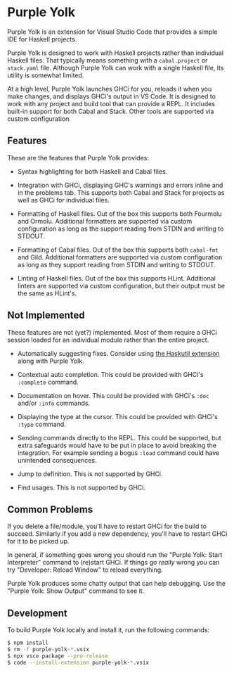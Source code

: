 # Purple Yolk

Purple Yolk is an extension for Visual Studio Code that provides a simple IDE
for Haskell projects.

Purple Yolk is designed to work with Haskell projects rather than individual
Haskell files. That typically means something with a `cabal.project` or
`stack.yaml` file. Although Purple Yolk can work with a single Haskell file,
its utility is somewhat limited.

At a high level, Purple Yolk launches GHCi for you, reloads it when you make
changes, and displays GHCi's output in VS Code. It is designed to work with any
project and build tool that can provide a REPL. It includes built-in support
for both Cabal and Stack. Other tools are supported via custom configuration.

## Features

These are the features that Purple Yolk provides:

- Syntax highlighting for both Haskell and Cabal files.

- Integration with GHCi, displaying GHC's warnings and errors inline and in the
  problems tab. This supports both Cabal and Stack for projects as well as GHCi
  for individual files.

- Formatting of Haskell files. Out of the box this supports both Fourmolu and
  Ormolu. Additional formatters are supported via custom configuration as long
  as the support reading from STDIN and writing to STDOUT.

- Formatting of Cabal files. Out of the box this supports both `cabal-fmt` and
  Gild. Additional formatters are supported via custom configuration as long as
  they support reading from STDIN and writing to STDOUT.

- Linting of Haskell files. Out of the box this supports HLint. Additional
  linters are supported via custom configuration, but their output must be the
  same as HLint's.

## Not Implemented

These features are not (yet?) implemented. Most of them require a GHCi session
loaded for an individual module rather than the entire project.

- Automatically suggesting fixes. Consider using [the Haskutil extension][]
  along with Purple Yolk.

  [the Haskutil extension]: https://marketplace.visualstudio.com/items?itemName=Edka.haskutil

- Contextual auto completion. This could be provided with GHCi's `:complete`
  command.

- Documentation on hover. This could be provided with GHCi's `:doc` and/or
  `:info` commands.

- Displaying the type at the cursor. This could be provided with GHCi's `:type`
  command.

- Sending commands directly to the REPL. This could be supported, but extra
  safeguards would have to be put in place to avoid breaking the integration.
  For example sending a bogus `:load` command could have unintended
  consequences.

- Jump to definition. This is not supported by GHCi.

- Find usages. This is not supported by GHCi.

## Common Problems

If you delete a file/module, you'll have to restart GHCi for the build to
succeed. Similarly if you add a new dependency, you'll have to restart GHCi for
it to be picked up.

In general, if something goes wrong you should run the "Purple Yolk: Start
Interpreter" command to (re)start GHCi. If things go _really_ wrong you can try
"Developer: Reload Window" to reload everything.

Purple Yolk produces some chatty output that can help debugging. Use the
"Purple Yolk: Show Output" command to see it.

## Development

To build Purple Yolk locally and install it, run the following commands:

``` sh
$ npm install
$ rm -f purple-yolk-*.vsix
$ npx vsce package --pre-release
$ code --install-extension purple-yolk-*.vsix
```
